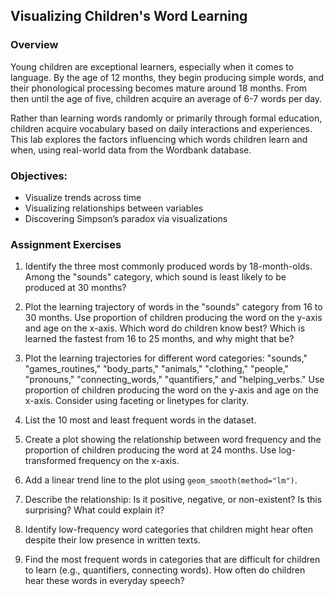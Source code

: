 ## Visualizing Children's Word Learning

### Overview
Young children are exceptional learners, especially when it comes to language. By the age of 12 months, they begin producing simple words, and their phonological processing becomes mature around 18 months. From then until the age of five, children acquire an average of 6-7 words per day.

Rather than learning words randomly or primarily through formal education, children acquire vocabulary based on daily interactions and experiences. This lab explores the factors influencing which words children learn and when, using real-world data from the Wordbank database.

### Objectives: 
- Visualize trends across time
- Visualizing relationships between variables
- Discovering Simpson’s paradox via visualizations
 

### Assignment Exercises

1. Identify the three most commonly produced words by 18-month-olds. Among the "sounds" category, which sound is least likely to be produced at 30 months?  

2. Plot the learning trajectory of words in the "sounds" category from 16 to 30 months. Use proportion of children producing the word on the y-axis and age on the x-axis. Which word do children know best? Which is learned the fastest from 16 to 25 months, and why might that be?  

3. Plot the learning trajectories for different word categories: "sounds," "games_routines," "body_parts," "animals," "clothing," "people," "pronouns," "connecting_words," "quantifiers," and "helping_verbs." Use proportion of children producing the word on the y-axis and age on the x-axis. Consider using faceting or linetypes for clarity.  

4. List the 10 most and least frequent words in the dataset.  

5. Create a plot showing the relationship between word frequency and the proportion of children producing the word at 24 months. Use log-transformed frequency on the x-axis.  

6. Add a linear trend line to the plot using `geom_smooth(method="lm")`.  

7. Describe the relationship: Is it positive, negative, or non-existent? Is this surprising? What could explain it?  

8. Identify low-frequency word categories that children might hear often despite their low presence in written texts.  

9. Find the most frequent words in categories that are difficult for children to learn (e.g., quantifiers, connecting words). How often do children hear these words in everyday speech?
